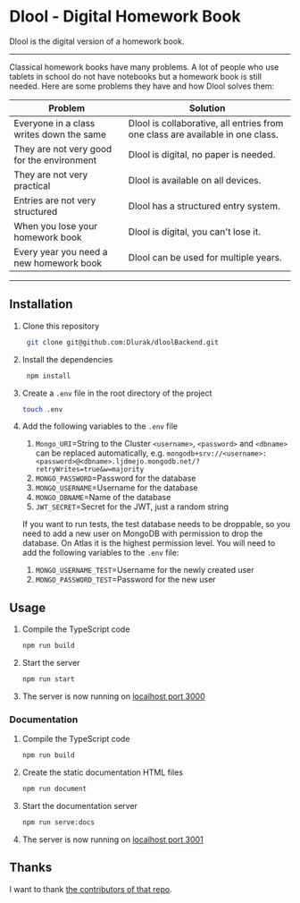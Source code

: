# Dlool - Digital Homework Book

Dlool is the digital version of a homework book.

---

Classical homework books have many problems.
A lot of people who use tablets in school do not have notebooks but a homework book is still needed.
Here are some problems they have and how Dlool solves them:

| Problem                                    | Solution                                                                       |
| ------------------------------------------ | ------------------------------------------------------------------------------ |
| Everyone in a class writes down the same   | Dlool is collaborative, all entries from one class are available in one class. |
| They are not very good for the environment | Dlool is digital, no paper is needed.                                          |
| They are not very practical                | Dlool is available on all devices.                                             |
| Entries are not very structured            | Dlool has a structured entry system.                                           |
| When you lose your homework book           | Dlool is digital, you can't lose it.                                           |
| Every year you need a new homework book    | Dlool can be used for multiple years.                                          |

---

## Installation

1. Clone this repository
    ```bash
     git clone git@github.com:Dlurak/dloolBackend.git
    ```
2. Install the dependencies
    ```bash
     npm install
    ```
3. Create a `.env` file in the root directory of the project
    ```bash
    touch .env
    ```
4. Add the following variables to the `.env` file

    1. `Mongo_URI`=String to the Cluster `<username>`, `<password>` and `<dbname>` can be replaced automatically, e.g. `mongodb+srv://<username>:<password>@<dbname>.ljdmejo.mongodb.net/?retryWrites=true&w=majority`
    2. `MONGO_PASSWORD`=Password for the database
    3. `MONGO_USERNAME`=Username for the database
    4. `MONGO_DBNAME`=Name of the database
    5. `JWT_SECRET`=Secret for the JWT, just a random string

    If you want to run tests, the test database needs to be droppable, so you need to add a new user on MongoDB with permission to drop the database. On Atlas it is the highest permission level. You will need to add the following variables to the `.env` file:

    1. `MONGO_USERNAME_TEST`=Username for the newly created user
    2. `MONGO_PASSWORD_TEST`=Password for the new user

## Usage

1. Compile the TypeScript code
    ```bash
    npm run build
    ```
2. Start the server
    ```bash
    npm run start
    ```
3. The server is now running on [localhost port 3000](http://localhost:3000/)

### Documentation

1. Compile the TypeScript code
    ```bash
    npm run build
    ```
2. Create the static documentation HTML files
    ```bash
    npm run document
    ```
3. Start the documentation server
    ```bash
    npm run serve:docs
    ```
4. The server is now running on [localhost port 3001](http://localhost:3001)

## Thanks

I want to thank [the contributors of that repo](https://github.com/dmfilipenko/timezones.json/blob/master/timezones.json).
